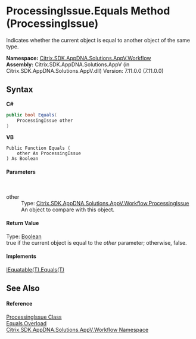 # ProcessingIssue.Equals Method (ProcessingIssue)
 

Indicates whether the current object is equal to another object of the same type.

**Namespace:**&nbsp;[Citrix.SDK.AppDNA.Solutions.AppV.Workflow](1e038e44-3abf-af35-22ef-5107a48f9af4.md)<br />**Assembly:**&nbsp;Citrix.SDK.AppDNA.Solutions.AppV (in Citrix.SDK.AppDNA.Solutions.AppV.dll) Version: 7.11.0.0 (7.11.0.0)

## Syntax

**C#**
```csharp
public bool Equals(
	ProcessingIssue other
)
```

**VB**
```vbnet
Public Function Equals ( 
	other As ProcessingIssue
) As Boolean
```


#### Parameters
&nbsp;<dl><dt>other</dt><dd>Type: <a href="53a072e5-a9aa-5567-ee0b-51600c20f6c6">Citrix.SDK.AppDNA.Solutions.AppV.Workflow.ProcessingIssue</a><br />An object to compare with this object.</dd></dl>

#### Return Value
Type: <a href="http://msdn2.microsoft.com/en-us/library/a28wyd50" target="_blank">Boolean</a><br />true if the current object is equal to the *other* parameter; otherwise, false.

#### Implements
<a href="http://msdn2.microsoft.com/en-us/library/ms131190" target="_blank">IEquatable(T).Equals(T)</a><br />

## See Also


#### Reference
<a href="53a072e5-a9aa-5567-ee0b-51600c20f6c6">ProcessingIssue Class</a><br /><a href="5eb29985-e286-44a7-a445-a30d51d1b1f4">Equals Overload</a><br /><a href="1e038e44-3abf-af35-22ef-5107a48f9af4">Citrix.SDK.AppDNA.Solutions.AppV.Workflow Namespace</a><br />